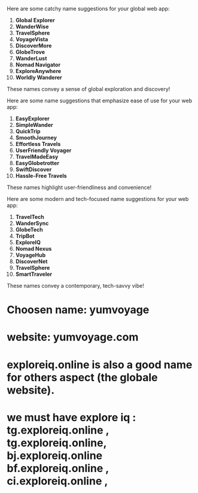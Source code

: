 Here are some catchy name suggestions for your global web app:

1. **Global Explorer**
2. **WanderWise**
3. **TravelSphere**
4. **VoyageVista**
5. **DiscoverMore**
6. **GlobeTrove**
7. **WanderLust**
8. **Nomad Navigator**
9. **ExploreAnywhere**
10. **Worldly Wanderer**



These names convey a sense of global exploration and discovery!

Here are some name suggestions that emphasize ease of use for your web app:

1. **EasyExplorer**
2. **SimpleWander**
3. **QuickTrip**
4. **SmoothJourney**
5. **Effortless Travels**
6. **UserFriendly Voyager**
7. **TravelMadeEasy**
8. **EasyGlobetrotter**
9. **SwiftDiscover**
10. **Hassle-Free Travels**

These names highlight user-friendliness and convenience!


Here are some modern and tech-focused name suggestions for your web app:

1. **TravelTech**
2. **WanderSync**
3. **GlobeTech**
4. **TripBot**
5. **ExploreIQ**
6. **Nomad Nexus**
7. **VoyageHub**
8. **DiscoverNet**
9. **TravelSphere**
10. **SmartTraveler**

These names convey a contemporary, tech-savvy vibe!

# Choosen name: yumvoyage
# website: yumvoyage.com

# exploreiq.online is also a good name for others aspect (the globale website).
# we must have explore iq : tg.exploreiq.online , tg.exploreiq.online, bj.exploreiq.online bf.exploreiq.online , ci.exploreiq.online ,
